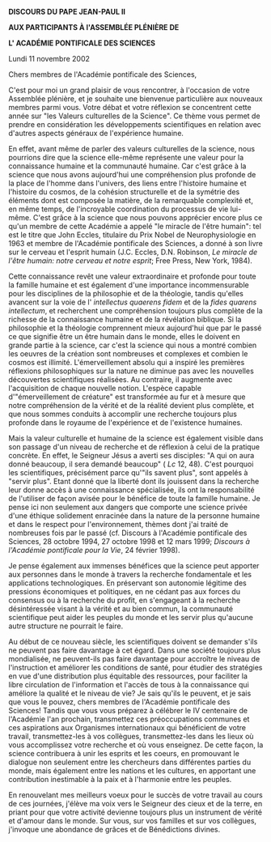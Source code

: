**DISCOURS DU PAPE JEAN-PAUL II**

**AUX PARTICIPANTS À l'ASSEMBLÉE PLÉNIÈRE DE**

**L' ACADÉMIE PONTIFICALE DES SCIENCES**

Lundi 11 novembre 2002

Chers membres de l'Académie pontificale des Sciences,

C'est pour moi un grand plaisir de vous rencontrer, à l'occasion de votre Assemblée plénière, et je souhaite une bienvenue particulière aux nouveaux membres parmi vous. Votre débat et votre réflexion se concentrent cette année sur "les Valeurs culturelles de la Science". Ce thème vous permet de prendre en considération les développements scientifiques en relation avec d'autres aspects généraux de l'expérience humaine.

En effet, avant même de parler des valeurs culturelles de la science, nous pourrions dire que la science elle-même représente une valeur pour la connaissance humaine et la communauté humaine. Car c'est grâce à la science que nous avons aujourd'hui une compréhension plus profonde de la place de l'homme dans l'univers, des liens entre l'histoire humaine et l'histoire du cosmos, de la cohésion structurelle et de la symétrie des éléments dont est composée la matière, de la remarquable complexité et, en même temps, de l'incroyable coordination du processus de vie lui-même. C'est grâce à la science que nous pouvons apprécier encore plus ce qu'un membre de cette Académie a appelé "le miracle de l'être humain": tel est le titre que John Eccles, titulaire du Prix Nobel de Neurophysiologie en 1963 et membre de l'Académie pontificale des Sciences, a donné à son livre sur le cerveau et l'esprit humain (J.C. Eccles, D.N. Robinson, *Le miracle de l'être humain: notre cerveau et notre esprit*; Free Press, New York, 1984).

Cette connaissance revêt une valeur extraordinaire et profonde pour toute la famille humaine et est également d'une importance incommensurable pour les disciplines de la philosophie et de la théologie, tandis qu'elles avancent sur la voie de l' *intellectus quaerens fidem* et de la *fides quarens intellectum*, et recherchent une compréhension toujours plus complète de la richesse de la connaissance humaine et de la révélation biblique. Si la philosophie et la théologie comprennent mieux aujourd'hui que par le passé ce que signifie être un être humain dans le monde, elles le doivent en grande partie à la science, car c'est la science qui nous a montré combien les oeuvres de la création sont nombreuses et complexes et combien le cosmos est illimité. L'émerveillement absolu qui a inspiré les premières réflexions philosophiques sur la nature ne diminue pas avec les nouvelles découvertes scientifiques réalisées. Au contraire, il augmente avec l'acquisition de chaque nouvelle notion. L'espèce capable d'"émerveillement de créature" est transformée au fur et à mesure que notre compréhension de la vérité et de la réalité devient plus complète, et que nous sommes conduits à accomplir une recherche toujours plus profonde dans le royaume de l'expérience et de l'existence humaines.

Mais la valeur culturelle et humaine de la science est également visible dans son passage d'un niveau de recherche et de réflexion à celui de la pratique concrète. En effet, le Seigneur Jésus a averti ses disciples: "A qui on aura donné beaucoup, il sera demandé beaucoup" ( *Lc* 12, 48). C'est pourquoi les scientifiques, précisément parce qu'"ils savent plus", sont appelés à "servir plus". Etant donné que la liberté dont ils jouissent dans la recherche leur donne accès à une connaissance spécialisée, ils ont la responsabilité de l'utiliser de façon avisée pour le bénéfice de toute la famille humaine. Je pense ici non seulement aux dangers que comporte une science privée d'une éthique solidement enracinée dans la nature de la personne humaine et dans le respect pour l'environnement, thèmes dont j'ai traité de nombreuses fois par le passé (cf. Discours à l'Académie pontificale des Sciences, 28 octobre 1994, 27 octobre 1998 et 12 mars 1999; *Discours à l'Académie pontificale pour la Vie*, 24 février 1998).

Je pense également aux immenses bénéfices que la science peut apporter aux personnes dans le monde à travers la recherche fondamentale et les applications technologiques. En préservant son autonomie légitime des pressions économiques et politiques, en ne cédant pas aux forces du consensus ou à la recherche du profit, en s'engageant à la recherche désintéressée visant à la vérité et au bien commun, la communauté scientifique peut aider les peuples du monde et les servir plus qu'aucune autre structure ne pourrait le faire.

Au début de ce nouveau siècle, les scientifiques doivent se demander s'ils ne peuvent pas faire davantage à cet égard. Dans une société toujours plus mondialisée, ne peuvent-ils pas faire davantage pour accroître le niveau de l'instruction et améliorer les conditions de santé, pour étudier des stratégies en vue d'une distribution plus équitable des ressources, pour faciliter la libre circulation de l'information et l'accès de tous à la connaissance qui améliore la qualité et le niveau de vie? Je sais qu'ils le peuvent, et je sais que vous le pouvez, chers membres de l'Académie pontificale des Sciences! Tandis que vous vous préparez à célébrer le IV centenaire de l'Académie l'an prochain, transmettez ces préoccupations communes et ces aspirations aux Organismes internationaux qui bénéficient de votre travail, transmettez-les à vos collègues, transmettez-les dans les lieux où vous accomplissez votre recherche et où vous enseignez. De cette façon, la science contribuera à unir les esprits et les coeurs, en promouvant le dialogue non seulement entre les chercheurs dans différentes parties du monde, mais également entre les nations et les cultures, en apportant une contribution inestimable à la paix et à l'harmonie entre les peuples.

En renouvelant mes meilleurs voeux pour le succès de votre travail au cours de ces journées, j'élève ma voix vers le Seigneur des cieux et de la terre, en priant pour que votre activité devienne toujours plus un instrument de vérité et d'amour dans le monde. Sur vous, sur vos familles et sur vos collègues, j'invoque une abondance de grâces et de Bénédictions divines.